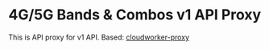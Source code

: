# 4G/5G Bands & Combos v1 API Proxy

This is API proxy for v1 API. Based: [cloudworker-proxy](https://github.com/markusahlstrand/cloudworker-proxy)